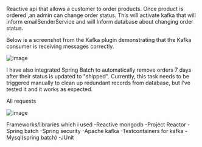 Reactive api that allows a customer to order products.
Once product is ordered ,an admin can  change  order status.
This will activate kafka that will inform emailSenderService and will Inform database about changing order status.

Below is a screenshot from the Kafka plugin demonstrating that the Kafka consumer is receiving messages correctly.



![image](https://github.com/user-attachments/assets/83cc11b7-4c7a-4376-a4a0-522e1a5eaa59)

I have also integrated Spring Batch to automatically remove orders 7 days after their status is updated to "shipped". Currently, this task needs to be triggered manually to clean up redundant records from database, but I’ve tested it and it works as expected.

All requests 

![image](https://github.com/user-attachments/assets/54894220-8285-478a-91d1-b28fc041ddc5)


Frameworks/libraries which i used
-Reactive mongodb
-Project Reactor
-Spring batch
-Spring security
-Apache kafka
-Testcontainers for kafka
-Mysql(spring batch)
-JUnit
